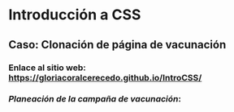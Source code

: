 # Introducción a CSS

## Caso: Clonación de página de vacunación

### Enlace al sitio web: https://gloriacoralcerecedo.github.io/IntroCSS/

### *Planeación de la campaña de vacunación*:

